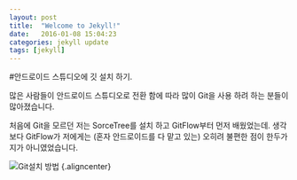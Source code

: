 ```yaml
---
layout: post
title:  "Welcome to Jekyll!"
date:   2016-01-08 15:04:23
categories: jekyll update
tags: [jekyll]
---
```

#안드로이드 스튜디오에 깃 설치 하기.

많은 사람들이 안드로이드 스튜디오로 전환 함에 따라 많이 Git을 사용 하려 하는 분들이 많아졌습니다.

처음에 Git을 모르던 저는 SorceTree를 설치 하고 GitFlow부터 먼저 배웠었는데.
생각보다 GitFlow가 저에게는 (혼자 안드로이드를 다 맡고 있는) 오히려 불편한 점이 한두가지가 아니였었습니다.


![Git설치 방법](이미지주소 "이미지제목") {.aligncenter}
